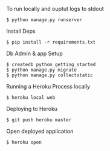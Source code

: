 To run locally and ouptut logs to stdout

    $ python manage.py runserver

Install Deps

    $ pip install -r requirements.txt


Db Admin & app Setup

    $ createdb python_getting_started
    $ python manage.py migrate
    $ python manage.py collectstatic

Running a Heroku Process locally

    $ heroku local web


Deploying to Heroku

    $ git push heroku master

Open deployed application

    $ heroku open
